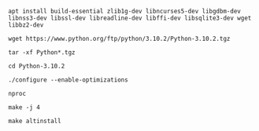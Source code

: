 <!-- https://computingforgeeks.com/how-to-install-python-on-debian-linux/ -->
```shell 
apt install build-essential zlib1g-dev libncurses5-dev libgdbm-dev libnss3-dev libssl-dev libreadline-dev libffi-dev libsqlite3-dev wget libbz2-dev
```

```shell
wget https://www.python.org/ftp/python/3.10.2/Python-3.10.2.tgz
```

```shell
tar -xf Python*.tgz
```

```shell
cd Python-3.10.2
```

```shell
./configure --enable-optimizations
```
<!-- checks number of procs / cores -->
```shell
nproc
```

<!-- uses # of cores -->
```shell
make -j 4
```
<!-- installs in another dir to have mliple instals -->
```shell
make altinstall
```

<!-- may take a while -->